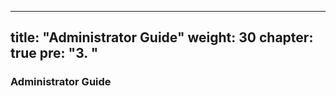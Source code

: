
---
title: "Administrator Guide"
weight: 30
chapter: true
pre: "<b>3. </b>"
---

### Administrator Guide






